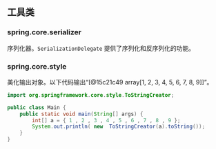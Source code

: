 ## 工具类

### spring.core.serializer
序列化器。`SerializationDelegate` 提供了序列化和反序列化的功能。

### spring.core.style
美化输出对象。以下代码输出“[@15c21c49 array<Integer>[1, 2, 3, 4, 5, 6, 7, 8, 9]]”。

```java
import org.springframework.core.style.ToStringCreator;

public class Main {
	public static void main(String[] args) {
		int[] a = { 1 , 2 , 3 , 4 , 5 , 6 , 7 , 8 , 9 };
		System.out.println( new  ToStringCreator(a).toString());
	}
}
```